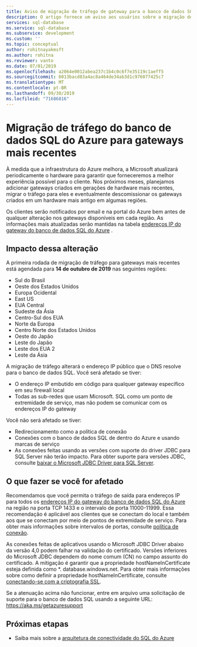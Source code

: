 ```yaml
---
title: Aviso de migração de tráfego de gateway para o banco de dados SQL do Azure | Microsoft Docs
description: O artigo fornece um aviso aos usuários sobre a migração de endereços IP de gateways do banco de dados SQL do Azure
services: sql-database
ms.service: sql-database
ms.subservice: development
ms.custom: ''
ms.topic: conceptual
author: rohitnayakmsft
ms.author: rohitna
ms.reviewer: vanto
ms.date: 07/01/2019
ms.openlocfilehash: a2064e0012abea237c1b4c0c6f7e35119c1aeff5
ms.sourcegitcommit: 6013bacd83a4ac8a464de34ab3d1c976077425c7
ms.translationtype: MT
ms.contentlocale: pt-BR
ms.lasthandoff: 09/30/2019
ms.locfileid: "71686816"
---
```

# <a name="azure-sql-database-traffic-migration-to-newer-gateways"></a>Migração de tráfego do banco de dados SQL do Azure para gateways mais recentes

À medida que a infraestrutura do Azure melhora, a Microsoft atualizará periodicamente o hardware para garantir que forneceremos a melhor experiência possível para o cliente. Nos próximos meses, planejamos adicionar gateways criados em gerações de hardware mais recentes, migrar o tráfego para eles e eventualmente descomissionar os gateways criados em um hardware mais antigo em algumas regiões.  

Os clientes serão notificados por email e na portal do Azure bem antes de qualquer alteração nos gateways disponíveis em cada região. As informações mais atualizadas serão mantidas na tabela [endereços IP do gateway do banco de dados SQL do Azure](sql-database-connectivity-architecture.md#azure-sql-database-gateway-ip-addresses) .

## <a name="impact-of-this-change"></a>Impacto dessa alteração

A primeira rodada de migração de tráfego para gateways mais recentes está agendada para **14 de outubro de 2019** nas seguintes regiões:
- Sul do Brasil
- Oeste dos Estados Unidos
- Europa Ocidental
- East US
- EUA Central
- Sudeste da Ásia
- Centro-Sul dos EUA
- Norte da Europa
- Centro Norte dos Estados Unidos
- Oeste do Japão
- Leste do Japão
- Leste dos EUA 2
- Leste da Ásia

A migração de tráfego alterará o endereço IP público que o DNS resolve para o banco de dados SQL.
Você será afetado se tiver:
- O endereço IP embutido em código para qualquer gateway específico em seu firewall local
- Todas as sub-redes que usam Microsoft. SQL como um ponto de extremidade de serviço, mas não podem se comunicar com os endereços IP do gateway

Você não será afetado se tiver:
- Redirecionamento como a política de conexão
- Conexões com o banco de dados SQL de dentro do Azure e usando marcas de serviço
- As conexões feitas usando as versões com suporte do driver JDBC para SQL Server não terão impacto. Para obter suporte para versões JDBC, consulte [baixar o Microsoft JDBC Driver para SQL Server](/sql/connect/jdbc/download-microsoft-jdbc-driver-for-sql-server).

## <a name="what-to-do-you-do-if-youre-affected"></a>O que fazer se você for afetado

Recomendamos que você permita o tráfego de saída para endereços IP para todos os [endereços IP do gateway do banco de dados SQL do Azure](sql-database-connectivity-architecture.md#azure-sql-database-gateway-ip-addresses) na região na porta TCP 1433 e o intervalo de porta 11000-11999. Essa recomendação é aplicável aos clientes que se conectam do local e também aos que se conectam por meio de pontos de extremidade de serviço. Para obter mais informações sobre intervalos de portas, consulte [política de conexão](sql-database-connectivity-architecture.md#connection-policy).

As conexões feitas de aplicativos usando o Microsoft JDBC Driver abaixo da versão 4,0 podem falhar na validação do certificado. Versões inferiores do Microsoft JDBC dependem do nome comum (CN) no campo assunto do certificado. A mitigação é garantir que a propriedade hostNameInCertificate esteja definida como *. database.windows.net. Para obter mais informações sobre como definir a propriedade hostNameInCertificate, consulte [conectando-se com a criptografia SSL](/sql/connect/jdbc/connecting-with-ssl-encryption).

Se a atenuação acima não funcionar, entre em arquivo uma solicitação de suporte para o banco de dados SQL usando a seguinte URL: https://aka.ms/getazuresupport

## <a name="next-steps"></a>Próximas etapas

- Saiba mais sobre a [arquitetura de conectividade do SQL do Azure](sql-database-connectivity-architecture.md)

